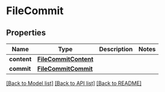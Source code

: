 # FileCommit

## Properties
Name | Type | Description | Notes
------------ | ------------- | ------------- | -------------
**content** | [**FileCommitContent**](FileCommitContent.md) |  | 
**commit** | [**FileCommitCommit**](FileCommitCommit.md) |  | 

[[Back to Model list]](../README.md#documentation-for-models) [[Back to API list]](../README.md#documentation-for-api-endpoints) [[Back to README]](../README.md)



